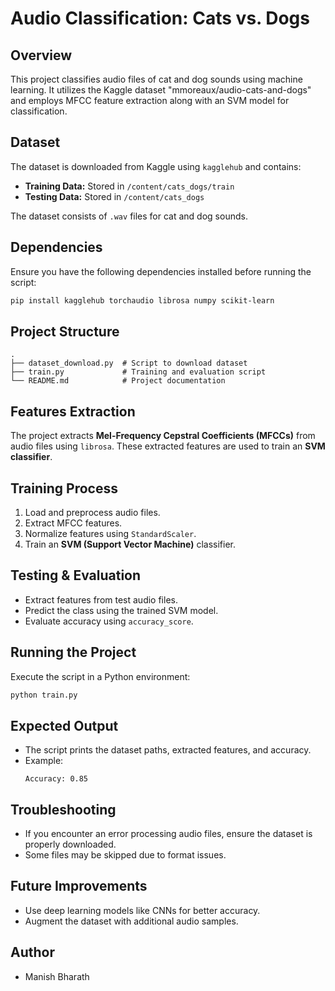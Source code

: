 # Audio Classification: Cats vs. Dogs

## Overview
This project classifies audio files of cat and dog sounds using machine learning. It utilizes the Kaggle dataset "mmoreaux/audio-cats-and-dogs" and employs MFCC feature extraction along with an SVM model for classification.

## Dataset
The dataset is downloaded from Kaggle using `kagglehub` and contains:
- **Training Data:** Stored in `/content/cats_dogs/train`
- **Testing Data:** Stored in `/content/cats_dogs`

The dataset consists of `.wav` files for cat and dog sounds.

## Dependencies
Ensure you have the following dependencies installed before running the script:

```bash
pip install kagglehub torchaudio librosa numpy scikit-learn
```

## Project Structure
```
.
├── dataset_download.py  # Script to download dataset
├── train.py             # Training and evaluation script
└── README.md            # Project documentation
```

## Features Extraction
The project extracts **Mel-Frequency Cepstral Coefficients (MFCCs)** from audio files using `librosa`. These extracted features are used to train an **SVM classifier**.

## Training Process
1. Load and preprocess audio files.
2. Extract MFCC features.
3. Normalize features using `StandardScaler`.
4. Train an **SVM (Support Vector Machine)** classifier.

## Testing & Evaluation
- Extract features from test audio files.
- Predict the class using the trained SVM model.
- Evaluate accuracy using `accuracy_score`.

## Running the Project
Execute the script in a Python environment:

```bash
python train.py
```

## Expected Output
- The script prints the dataset paths, extracted features, and accuracy.
- Example:
  ```
  Accuracy: 0.85
  ```

## Troubleshooting
- If you encounter an error processing audio files, ensure the dataset is properly downloaded.
- Some files may be skipped due to format issues.

## Future Improvements
- Use deep learning models like CNNs for better accuracy.
- Augment the dataset with additional audio samples.

## Author
- Manish Bharath

